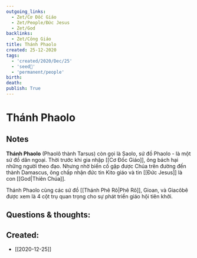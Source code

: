 ```yaml
---
outgoing_links:
  - Zet/Cơ Đốc Giáo
  - Zet/People/Đức Jesus
  - Zet/God
backlinks:
  - Zet/Công Giáo
title: Thánh Phaolo
created: 25-12-2020
tags:
  - 'created/2020/Dec/25'
  - 'seed🥜'
  - 'permanent/people'
birth: 
death: 
publish: True
---
```

# Thánh Phaolo

## Notes
**Thánh Phaolo** (Phaolô thành Tarsus) còn gọi là Saolo, sứ đồ Phaolo - là một sứ đồ dân ngoại. Thời trước khi gia nhập [[Cơ Đốc Giáo]], ông bách hại những người theo đạo. Nhưng nhờ biến cố gặp được Chúa trên đường đến thành Damascus, ông chấp nhận đức tin Kito giáo và tin [[Đức Jesus]] là con [[God|Thiên Chúa]].

Thánh Phaolo cùng các sứ đồ [[Thánh Phê Rô|Phê Rô]], Gioan, và Giacôbê được xem là 4 cột trụ quan trọng cho sự phát triển giáo hội tiên khởi.

## Questions & thoughts:


## Created:
- [[2020-12-25]]
